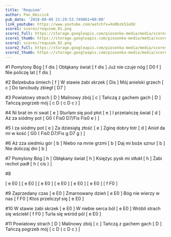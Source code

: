 ```yaml
---
title: 'Requiem'
author: Pan_Kmicic4
pub_date: '2018-08-09 21:29:53.749861+00:00'
link_youtube: https://www.youtube.com/watch?v=Xe0bzkS1oOU
score1: scores/requiem_01.png
score1_full: https://storage.googleapis.com/piosenka-media/media/scores/requiem_01.png
score1_thumb: https://storage.googleapis.com/piosenka-media/media/scores/requiem_01.png.180x0_q85_upscale.png
score2: scores/requiem_02.png
score2_full: https://storage.googleapis.com/piosenka-media/media/scores/requiem_02.png
score2_thumb: https://storage.googleapis.com/piosenka-media/media/scores/requiem_02.png.180x0_q85_upscale.png
---
```


#1
Pomylony Bóg [ f dis ]
Obłąkany świat [ f dis ]
Już nie czuje nóg [ D0 f ]
Nie policzę lat [ f dis ]

#2 
Belzebuba śmiech [ f ]
W stawie żabi skrzek [ Dis ]
Mój anielski grzech [ c ]
Do tancbudy zbiegł [ D7 ]

#3
Powiatowy strach [ D ]
Malinowy zbój [ c ]
Tańczą z gachem gach [ D ]
Tańczą pogrzeb mój [ c D (  c D c ) ]

#4
Ni brat im ni swat [ e ]
Sturlam się pod płot [ e ]
I przetańczę świat [ d ]
Aż za siódmy pot [ G0 ( Fis0 D7/Fis Fis0 e ) ]

#5
I za siódmy pot [ e ]
Za dziesiątą złość [ e ]
Zginę dobry łotr [ d ]
Anioł da mi w kość [ G0 ( Fis0  D7/Fis g D7 g ) ]

#6
Aż zza siedmiu gór [ b ] 
Niebo na mnie grzmi [ b ]
Daj mi boże sznur [ b ]
Nie doliczaj dni [ b ]

#7
Pomylony Bóg [ h ]
Obłąkany świat [ h ]
Księżyc pysk mi stłukł [ h ]
Żabi rechot padł [ h ( cis ) ]

#8

[ e E0 ]
[ e E0 ]
[ e E0 ]
[ e E0 ]
[ e E0 ]
[ e E0 ]
[ f F0 ]

#9
Zaprzedany czas [ e E0 ]
Zmarnowany dzień [ e E0 ]
Bóg nie wierzy w nas [ f F0 ]
Ktoś przeliczył się [ e E0 ]

#10
W stawie żabi skrzek [ e E0 ]
W niebie serca ból [ e E0 ]
Wróbli strach się wściekł [ f F0 ]
Turla się wśród pól [ e E0 ]

#11
Powiatowy strach [ D ]
Malinowy zbój [ c ]
Tańczą z gachem gach [ D ]
Tańczą pogrzeb mój [ c D (  c D c ) ]